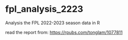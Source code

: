 # fpl_analysis_2223
Analysis the FPL 2022-2023 season data in R

read the report from: https://rpubs.com/tonglam/1077811
